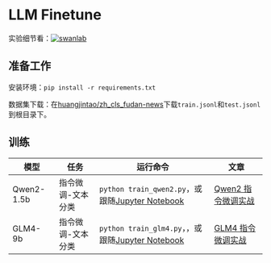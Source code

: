 # LLM Finetune

实验细节看：[![swanlab](https://img.shields.io/badge/Qwen2%20指令微调-SwanLab-438440)](https://swanlab.cn/@ZeyiLin/Qwen2-fintune/runs/cfg5f8dzkp6vouxzaxlx6/chart)

## 准备工作

安装环境：`pip install -r requirements.txt`

数据集下载：在[huangjintao/zh_cls_fudan-news](https://modelscope.cn/datasets/huangjintao/zh_cls_fudan-news/files)下载`train.jsonl`和`test.jsonl`到根目录下。

## 训练

| 模型       | 任务              | 运行命令                                                             | 文章                                                         |
| ---------- | ----------------- | -------------------------------------------------------------------- | ------------------------------------------------------------ |
| Qwen2-1.5b | 指令微调-文本分类 | `python train_qwen2.py`，或跟随[Jupyter Notebook](train_qwen2.ipynb) | [Qwen2 指令微调实战](https://zhuanlan.zhihu.com/p/702491999) |
| GLM4-9b    | 指令微调-文本分类 | `python train_glm4.py`，，或跟随[Jupyter Notebook](train_glm4.ipynb) | [GLM4 指令微调实战](https://zhuanlan.zhihu.com/p/702608991)  |
